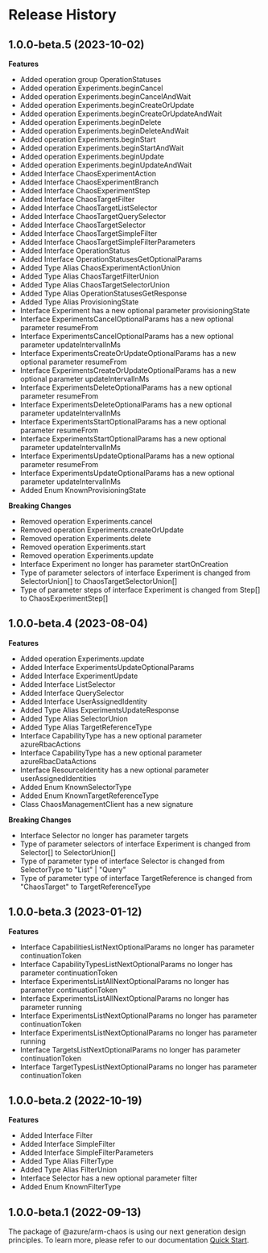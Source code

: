 # Release History
    
## 1.0.0-beta.5 (2023-10-02)
    
**Features**

  - Added operation group OperationStatuses
  - Added operation Experiments.beginCancel
  - Added operation Experiments.beginCancelAndWait
  - Added operation Experiments.beginCreateOrUpdate
  - Added operation Experiments.beginCreateOrUpdateAndWait
  - Added operation Experiments.beginDelete
  - Added operation Experiments.beginDeleteAndWait
  - Added operation Experiments.beginStart
  - Added operation Experiments.beginStartAndWait
  - Added operation Experiments.beginUpdate
  - Added operation Experiments.beginUpdateAndWait
  - Added Interface ChaosExperimentAction
  - Added Interface ChaosExperimentBranch
  - Added Interface ChaosExperimentStep
  - Added Interface ChaosTargetFilter
  - Added Interface ChaosTargetListSelector
  - Added Interface ChaosTargetQuerySelector
  - Added Interface ChaosTargetSelector
  - Added Interface ChaosTargetSimpleFilter
  - Added Interface ChaosTargetSimpleFilterParameters
  - Added Interface OperationStatus
  - Added Interface OperationStatusesGetOptionalParams
  - Added Type Alias ChaosExperimentActionUnion
  - Added Type Alias ChaosTargetFilterUnion
  - Added Type Alias ChaosTargetSelectorUnion
  - Added Type Alias OperationStatusesGetResponse
  - Added Type Alias ProvisioningState
  - Interface Experiment has a new optional parameter provisioningState
  - Interface ExperimentsCancelOptionalParams has a new optional parameter resumeFrom
  - Interface ExperimentsCancelOptionalParams has a new optional parameter updateIntervalInMs
  - Interface ExperimentsCreateOrUpdateOptionalParams has a new optional parameter resumeFrom
  - Interface ExperimentsCreateOrUpdateOptionalParams has a new optional parameter updateIntervalInMs
  - Interface ExperimentsDeleteOptionalParams has a new optional parameter resumeFrom
  - Interface ExperimentsDeleteOptionalParams has a new optional parameter updateIntervalInMs
  - Interface ExperimentsStartOptionalParams has a new optional parameter resumeFrom
  - Interface ExperimentsStartOptionalParams has a new optional parameter updateIntervalInMs
  - Interface ExperimentsUpdateOptionalParams has a new optional parameter resumeFrom
  - Interface ExperimentsUpdateOptionalParams has a new optional parameter updateIntervalInMs
  - Added Enum KnownProvisioningState

**Breaking Changes**

  - Removed operation Experiments.cancel
  - Removed operation Experiments.createOrUpdate
  - Removed operation Experiments.delete
  - Removed operation Experiments.start
  - Removed operation Experiments.update
  - Interface Experiment no longer has parameter startOnCreation
  - Type of parameter selectors of interface Experiment is changed from SelectorUnion[] to ChaosTargetSelectorUnion[]
  - Type of parameter steps of interface Experiment is changed from Step[] to ChaosExperimentStep[]
    
    
## 1.0.0-beta.4 (2023-08-04)
    
**Features**

  - Added operation Experiments.update
  - Added Interface ExperimentsUpdateOptionalParams
  - Added Interface ExperimentUpdate
  - Added Interface ListSelector
  - Added Interface QuerySelector
  - Added Interface UserAssignedIdentity
  - Added Type Alias ExperimentsUpdateResponse
  - Added Type Alias SelectorUnion
  - Added Type Alias TargetReferenceType
  - Interface CapabilityType has a new optional parameter azureRbacActions
  - Interface CapabilityType has a new optional parameter azureRbacDataActions
  - Interface ResourceIdentity has a new optional parameter userAssignedIdentities
  - Added Enum KnownSelectorType
  - Added Enum KnownTargetReferenceType
  - Class ChaosManagementClient has a new signature

**Breaking Changes**

  - Interface Selector no longer has parameter targets
  - Type of parameter selectors of interface Experiment is changed from Selector[] to SelectorUnion[]
  - Type of parameter type of interface Selector is changed from SelectorType to "List" | "Query"
  - Type of parameter type of interface TargetReference is changed from "ChaosTarget" to TargetReferenceType
    
    
## 1.0.0-beta.3 (2023-01-12)
    
**Features**

  - Interface CapabilitiesListNextOptionalParams no longer has parameter continuationToken
  - Interface CapabilityTypesListNextOptionalParams no longer has parameter continuationToken
  - Interface ExperimentsListAllNextOptionalParams no longer has parameter continuationToken
  - Interface ExperimentsListAllNextOptionalParams no longer has parameter running
  - Interface ExperimentsListNextOptionalParams no longer has parameter continuationToken
  - Interface ExperimentsListNextOptionalParams no longer has parameter running
  - Interface TargetsListNextOptionalParams no longer has parameter continuationToken
  - Interface TargetTypesListNextOptionalParams no longer has parameter continuationToken
    
    
## 1.0.0-beta.2 (2022-10-19)
    
**Features**

  - Added Interface Filter
  - Added Interface SimpleFilter
  - Added Interface SimpleFilterParameters
  - Added Type Alias FilterType
  - Added Type Alias FilterUnion
  - Interface Selector has a new optional parameter filter
  - Added Enum KnownFilterType
    
    
## 1.0.0-beta.1 (2022-09-13)

The package of @azure/arm-chaos is using our next generation design principles. To learn more, please refer to our documentation [Quick Start](https://aka.ms/js-track2-quickstart).
